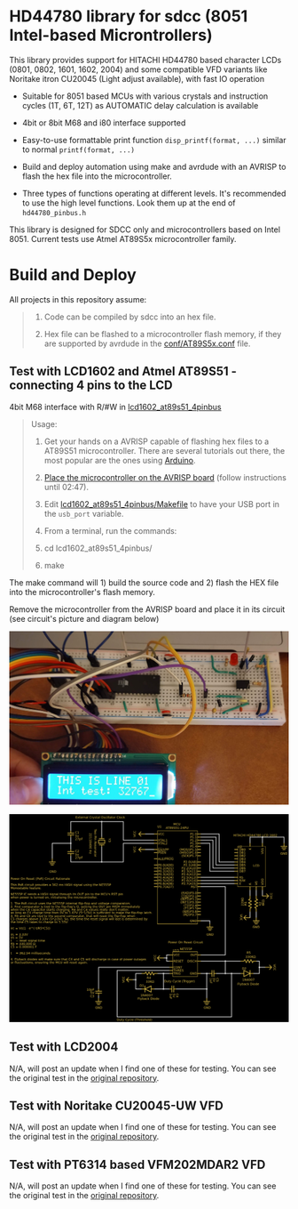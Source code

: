 # HD44780 library for sdcc (8051 Intel-based Microntrollers)

This library provides support for HITACHI HD44780 based character LCDs (0801, 0802, 1601, 1602, 2004) and some compatible VFD variants like Noritake itron CU20045 (Light adjust available), with fast IO operation

+ Suitable for 8051 based MCUs with various crystals and instruction cycles (1T, 6T, 12T) as AUTOMATIC delay calculation is available

+ 4bit or 8bit M68 and i80 interface supported

+ Easy-to-use formattable print function `disp_printf(format, ...)` similar to normal `printf(format, ...)`

+ Build and deploy automation using make and avrdude with an AVRISP to flash the hex file into the microcontroller.

+ Three types of functions operating at different levels. It's recommended to use the high level functions. Look them up at the end of `hd44780_pinbus.h`


This library is designed for SDCC only and microcontrollers based on Intel 8051. Current tests use Atmel AT89S5x microcontroller family.  

# Build and Deploy

All projects in this repository assume:  

> 1. Code can be compiled by sdcc into an hex file.
>
> 2. Hex file can be flashed to a microcontroller flash memory, if they are supported by avrdude in the [conf/AT89S5x.conf](conf/AT89S5x.conf) file.

## Test with LCD1602 and Atmel AT89S51 - connecting 4 pins to the LCD

4bit M68 interface with R/#W in [lcd1602_at89s51_4pinbus](lcd1602_at89s51_4pinbus/)  

> Usage:
>
> 1. Get your hands on a AVRISP capable of flashing hex files to a AT89S51 microcontroller. There are several tutorials out there, the most popular are the ones using [Arduino](https://www.youtube.com/watch?v=Pdi-q-bamlI).
>
> 2. [Place the microcontroller on the AVRISP board](https://www.youtube.com/watch?v=isPWwbw70vc) (follow instructions until 02:47).  
>
> 3. Edit [lcd1602_at89s51_4pinbus/Makefile](lcd1602_at89s51_4pinbus/Makefile) to have your USB port in the `usb_port` variable.
>
> 4. From a terminal, run the commands:
> 
> 5. cd lcd1602_at89s51_4pinbus/
>
> 6. make

The make command will 1) build the source code and 2) flash the HEX file into the microcontroller's flash memory.  

Remove the microcontroller from the AVRISP board and place it in its circuit (see circuit's picture and diagram below)  

![](images/lcd1602_at89s51_4pinbus.jpg)  

![](images/lcd1602_at89s51_4pinbus_schematic.png)  

## Test with LCD2004

N/A, will post an update when I find one of these for testing. You can see the original test in the [original repository](https://github.com/apachiww/hd44780_for_sdcc_51).  

## Test with Noritake CU20045-UW VFD

N/A, will post an update when I find one of these for testing. You can see the original test in the [original repository](https://github.com/apachiww/hd44780_for_sdcc_51).  

## Test with PT6314 based VFM202MDAR2 VFD 

N/A, will post an update when I find one of these for testing. You can see the original test in the [original repository](https://github.com/apachiww/hd44780_for_sdcc_51).  
